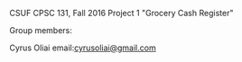 CSUF CPSC 131, Fall 2016
Project 1
"Grocery Cash Register"

Group members:

Cyrus Oliai email:cyrusoliai@gmail.com
